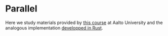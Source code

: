 # Parallel

Here we study materials provided by [this course](https://ppc.cs.aalto.fi/) at Aalto University and the analogous implementation [developped in Rust](https://parallel-rust-cpp.github.io/).
